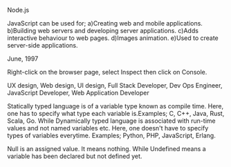 Node.js

JavaScript can be used for; 
a)Creating web and mobile applications.
b)Building web servers and developing server applications.
c)Adds interactive behaviour to web pages.
d)Images animation.
e)Used to create server-side applications.

June, 1997

Right-click on the browser page, select Inspect then click on Console.

UX design, Web design, UI design, Full Stack Developer, Dev Ops Engineer, JavaScript Developer, Web Application Developer

Statically typed language is of a variable type known as compile time. Here, one has to specify what type each variable is.Examples; C, C++, Java, Rust, Scala, Go. While Dynamically typed language is associated with run-time values and not named variables etc. Here, one doesn't have to specify types of variables everytime. Examples; Python, PHP, JavaScript, Erlang.

Null is an assigned value. It means nothing. While Undefined means a variable has been declared but not defined yet.
